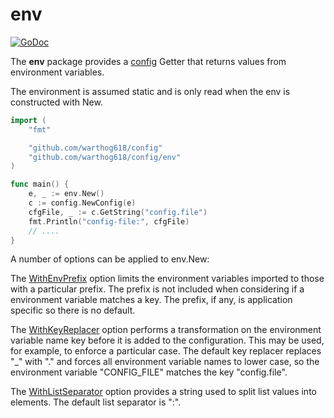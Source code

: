 # env

[![GoDoc](https://godoc.org/github.com/warthog618/config/env/sar?status.svg)](https://godoc.org/github.com/warthog618/config/env)

The **env** package provides a [config](https://github.com/warthog618/config) Getter that returns values from environment variables.

The environment is assumed static and is only read when the env is constructed with New.

```go
import (
    "fmt"

    "github.com/warthog618/config"
    "github.com/warthog618/config/env"
)

func main() {
    e, _ := env.New()
    c := config.NewConfig(e)
    cfgFile, _ := c.GetString("config.file")
    fmt.Println("config-file:", cfgFile)
    // ....
}
```

A number of options can be applied to env.New:

The [WithEnvPrefix](https://godoc.org/github.com/warthog618/config/env#WithEnvPrefix) option limits the environment variables imported to those with a particular prefix.  The prefix is not included when considering if a environment variable matches a key.  The prefix, if any, is application specific so there is no default.

The [WithKeyReplacer](https://godoc.org/github.com/warthog618/config/env#WithKeyReplacer) option performs a transformation on the environment variable name key before it is added to the configuration.  This may be used, for example, to enforce a particular case.  The default key replacer replaces "_" with "." and forces all environment variable names to lower case, so the environment variable "CONFIG_FILE" matches the key "config.file".

The [WithListSeparator](https://godoc.org/github.com/warthog618/config/env#WithListSeparator) option provides a string used to split list values into elements.  The default list separator is ":".